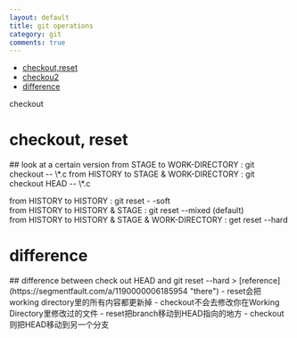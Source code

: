 ```yaml
---
layout: default
title: git operations
category: git 
comments: true
---
```



* [checkout,reset](#1)
* [checkou2](#checkout)
* [difference](#2)

<span id="checkout">checkout</span>
<h1 id="1">checkout, reset</h1>
## look at a certain version
from STAGE to WORK-DIRECTORY : git checkout -- \*.c  
from HISTORY to STAGE & WORK-DIRECTORY : git checkout HEAD -- \*.c  

from HISTORY to HISTORY : git reset - -soft  
from HISTORY to HISTORY & STAGE : git reset --mixed (default)  
from HISTORY to HISTORY & STAGE & WORK-DIRECTORY : get reset --hard  


<h1 id="2">difference</h1>
## difference between check out HEAD and git reset --hard
> [reference](https://segmentfault.com/a/1190000006185954 "there")  
- reset会把working directory里的所有内容都更新掉  
- checkout不会去修改你在Working Directory里修改过的文件  
- reset把branch移动到HEAD指向的地方  
- checkout则把HEAD移动到另一个分支  
